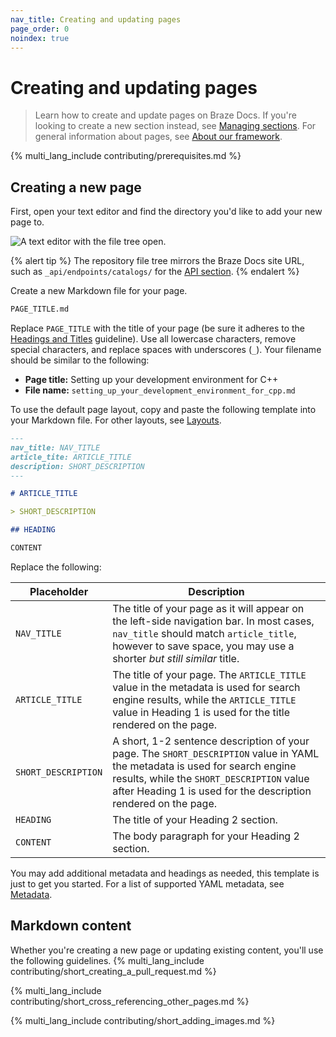 ```yaml
---
nav_title: Creating and updating pages
page_order: 0
noindex: true
---
```


# Creating and updating pages

> Learn how to create and update pages on Braze Docs. If you're looking to create a new section instead, see [Managing sections](). For general information about pages, see [About our framework]().

{% multi_lang_include contributing/prerequisites.md %}

## Creating a new page

First, open your text editor and find the directory you'd like to add your new page to.

![A text editor with the file tree open.]()

{% alert tip %}
The repository file tree mirrors the Braze Docs site URL, such as `_api/endpoints/catalogs/` for the [API section]({{site.baseurl}}/api/endpoints/catalogs/).
{% endalert %}

Create a new Markdown file for your page.

```bash
PAGE_TITLE.md
```

Replace `PAGE_TITLE` with the title of your page (be sure it adheres to the [Headings and Titles](https://docs.google.com/document/u/2/d/e/2PACX-1vTluyDFO3ZEV7V6VvhXE4As_hSFwmnFFdU9g6_TrAYTgH1QmbRoEDDdn5GzKAB9vdBbIdyiFdoaJcNk/pub#h.vs0awrl1ba2p) guideline). Use all lowercase characters, remove special characters, and replace spaces with underscores (`_`). Your filename should be similar to the following:

- **Page title:** Setting up your development environment for C++
- **File name:** `setting_up_your_development_environment_for_cpp.md`

To use the default page layout, copy and paste the following template into your Markdown file. For other layouts, see [Layouts]().

```markdown
---
nav_title: NAV_TITLE
article_tite: ARTICLE_TITLE
description: SHORT_DESCRIPTION
---

# ARTICLE_TITLE

> SHORT_DESCRIPTION

## HEADING

CONTENT
```

Replace the following:

| Placeholder         | Description                                                                                                                                                                                                                                 |
|---------------------|---------------------------------------------------------------------------------------------------------------------------------------------------------------------------------------------------------------------------------------------|
| `NAV_TITLE`         | The title of your page as it will appear on the left-side navigation bar. In most cases, `nav_title` should match `article_title`, however to save space, you may use a shorter _but still similar_ title.                                  |
| `ARTICLE_TITLE`     | The title of your page. The `ARTICLE_TITLE` value in the metadata is used for search engine results, while the `ARTICLE_TITLE` value in Heading 1 is used for the title rendered on the page.                                               |
| `SHORT_DESCRIPTION` | A short, 1-2 sentence description of your page. The `SHORT_DESCRIPTION` value in YAML the metadata is used for search engine results, while the `SHORT_DESCRIPTION` value after Heading 1 is used for the description rendered on the page. |
| `HEADING`           | The title of your Heading 2 section.                                                                                                                                                                                                        |
| `CONTENT`           | The body paragraph for your Heading 2 section.                                                                                                                                                                                              |

You may add additional metadata and headings as needed, this template is just to get you started. For a list of supported YAML metadata, see [Metadata]().

## Markdown content

Whether you're creating a new page or updating existing content, you'll use the following guidelines. {% multi_lang_include contributing/short_creating_a_pull_request.md %}

{% multi_lang_include contributing/short_cross_referencing_other_pages.md %}

{% multi_lang_include contributing/short_adding_images.md %}
